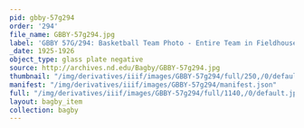 ```yaml
---
pid: gbby-57g294
order: '294'
file_name: GBBY-57g294.jpg
label: 'GBBY 57G/294: Basketball Team Photo - Entire Team in Fieldhouse - 1925-1926'
_date: 1925-1926
object_type: glass plate negative
source: http://archives.nd.edu/Bagby/GBBY-57g294.jpg
thumbnail: "/img/derivatives/iiif/images/GBBY-57g294/full/250,/0/default.jpg"
manifest: "/img/derivatives/iiif/images/GBBY-57g294/manifest.json"
full: "/img/derivatives/iiif/images/GBBY-57g294/full/1140,/0/default.jpg"
layout: bagby_item
collection: bagby
---
```

